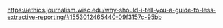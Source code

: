 https://ethics.journalism.wisc.edu/why-should-i-tell-you-a-guide-to-less-extractive-reporting/#1553012465440-09f3157c-95bb